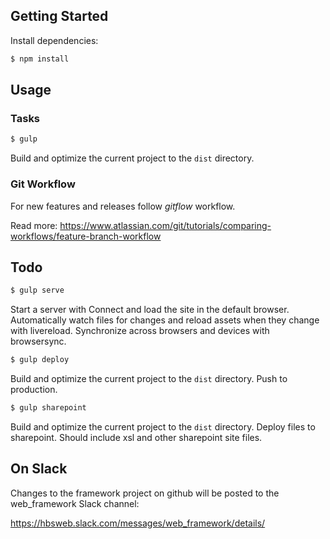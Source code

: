 ## Getting Started

Install dependencies:

```bash
$ npm install
```

## Usage

### Tasks

```bash
$ gulp
```

Build and optimize the current project to the `dist` directory.

### Git Workflow

For new features and releases follow _gitflow_ workflow.

Read more: https://www.atlassian.com/git/tutorials/comparing-workflows/feature-branch-workflow


## Todo

```bash
$ gulp serve
```

Start a server with Connect and load the site in the default browser. Automatically watch files for changes and reload assets when they change with livereload. Synchronize across browsers and devices with browsersync.

```bash
$ gulp deploy
```

Build and optimize the current project to the `dist` directory. Push to production.

```bash
$ gulp sharepoint
```

Build and optimize the current project to the `dist` directory. Deploy files to sharepoint. Should include xsl and other sharepoint site files.


## On Slack

Changes to the framework project on github will be posted to the web_framework Slack channel:

https://hbsweb.slack.com/messages/web_framework/details/
